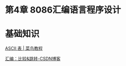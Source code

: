 # 第4章 8086汇编语言程序设计

# 基础知识
[ASCII 表 | 菜鸟教程](https://www.runoob.com/w3cnote/ascii.html)

[汇编：比较&跳转-CSDN博客](https://blog.csdn.net/WolvenSec/article/details/139244132)

